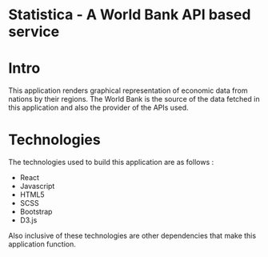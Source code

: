  # Statistica - A World Bank API based service

# Intro


This application renders graphical representation of economic data from nations by their regions. The World Bank is the source of the data fetched in this application and also the provider of the APIs used.

# Technologies
The technologies used to build this application are as follows : 
- React 
- Javascript
- HTML5 
- SCSS
- Bootstrap 
- D3.js

Also inclusive of these technologies are other dependencies that make this application function.


